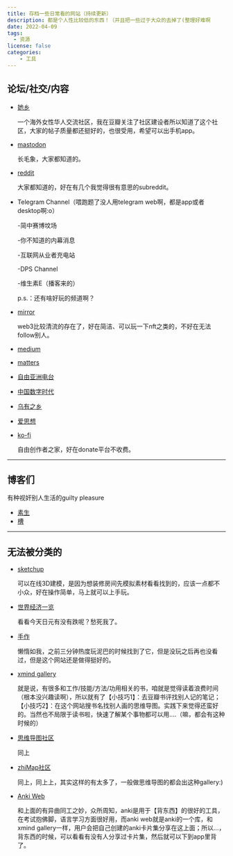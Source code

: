 ```yaml
---
title: 存档一些日常看的网站（持续更新）
description: 都是个人性比较低的东西！（并且把一些过于大众的去掉了(整理好难啊
date: 2022-04-09
tags:
  - 资源
license: false
categories:
    - 工具
---
```


## 论坛/社交/内容
- [她乡](https://womenoverseas.com/)
	
	一个海外女性华人交流社区，我在豆瓣关注了社区建设者所以知道了这个社区，大家的帖子质量都还挺好的，也很受用，希望可以出手机app。
- [mastodon](https://mastodon.social/web/home)
	
	长毛象，大家都知道的。
- [reddit](https://www.reddit.com/)
	
	 大家都知道的，好在有几个我觉得很有意思的subreddit。
- Telegram Channel（喂跑题了没人用telegram web啊，都是app或者desktop啊:o）
	
	-简中赛博坟场
	
	-你不知道的内幕消息
	
	-互联网从业者充电站
	
	-DPS Channel
	
	-维生素E（播客来的）
	
	p.s.：还有啥好玩的频道啊？
- [mirror](https://mirror.xyz/)
	
	web3比较清流的存在了，好在简洁、可以玩一下nft之类的，不好在无法follow别人。
- [medium](https://medium.com/)
- [matters](https://matters.news/)
- [自由亚洲电台](https://www.rfa.org/mandarin)
- [中国数字时代](https://chinadigitaltimes.net/chinese/)
- [乌有之乡](http://m.wyzxwk.com/)
- [爱思想](https://www.aisixiang.com/)
- [ko-fi](https://ko-fi.com/Manage/)
	
	自由创作者之家，好在donate平台不收费。

---
## 博客们
有种视奸别人生活的guilty pleasure
- [素生](https://z.arlmy.me/)
- [槽](https://miyehn.me/blog/)

---
## 无法被分类的
- [sketchup](https://app.sketchup.com/app?hl=en)
	
	可以在线3D建模，是因为想装修房间先模拟素材看看找到的，应该一点都不小众，好在操作简单，马上就可以上手玩。
- [世界经济一览](https://zh.tradingeconomics.com/stocks)
	
	看看今天日元有没有跌呢？愁死我了。
- [手作](https://www.kiinii.com/)
	 
	 懒惰如我，之前三分钟热度玩泥巴的时候找到了它，但是没玩之后再也没看过，但是这个网站还是做得挺好的。
- [xmind gallery](https://www.xmind.net/share/?category=zh)
	
	就是说，有很多和工作/技能/方法/功用相关的书，咱就是觉得读着浪费时间（根本没兴趣读啊），所以就有了【小技巧1】：去豆瓣书评找别人记的笔记；【小技巧2】：在这个网站搜书名找别人画的思维导图。实践下来觉得还蛮好的。当然也不局限于读书啦，快速了解某个事物都可以用....（嘛，都会有这种时候的）
- [思维导图社区](https://mm.edrawsoft.cn/community/show/1)
	
	同上
- [zhiMap社区](https://zhimap.com/gallery)
	
	同上，同上上，其实这样的有太多了，一般做思维导图的都会出这种gallery:)
- [Anki Web](https://ankiweb.net/about)
	
	和上面的有异曲同工之妙，众所周知，anki是用于【背东西】的很好的工具，在考试抱佛脚，语言学习方面很好用，而anki web就是anki的一个库，和xmind gallery一样，用户会把自己创建的anki卡片集分享在这上面；所以...，背东西的时候，可以看看有没有人分享过卡片集，然后就可以下到app里背了。
